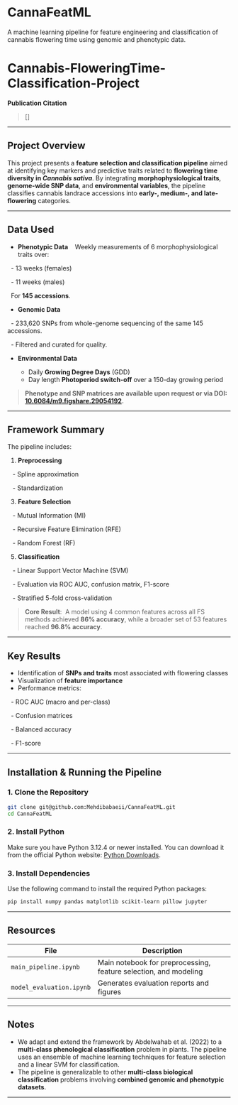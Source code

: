 # CannaFeatML
A machine learning pipeline for feature engineering and classification of cannabis flowering time using genomic and phenotypic data.


# Cannabis-FloweringTime-Classification-Project

**Publication Citation**  
> []

---

## Project Overview

This project presents a **feature selection and classification pipeline** aimed at identifying key markers and predictive traits related to **flowering time diversity in *Cannabis sativa***. By integrating **morphophysiological traits**, **genome-wide SNP data**, and **environmental variables**, the pipeline classifies cannabis landrace accessions into **early-, medium-, and late-flowering** categories.

---

## Data Used

- **Phenotypic Data**  
  Weekly measurements of 6 morphophysiological traits over:
  
  - 13 weeks (females)
  
  - 11 weeks (males)  
  
  For **145 accessions**.
  

- **Genomic Data**
  
  - 233,620 SNPs from whole-genome sequencing of the same 145 accessions.
  
  - Filtered and curated for quality.

- **Environmental Data**
  
  - Daily **Growing Degree Days** (GDD)
  - Day length **Photoperiod switch-off** over a 150-day growing period



> **Phenotype and SNP matrices are available upon request or via DOI: [10.6084/m9.figshare.29054192](https://doi.org/10.6084/m9.figshare.29054192).**


---

## Framework Summary
The pipeline includes:

1. **Preprocessing**
   
   - Spline approximation
   
   - Standardization

3. **Feature Selection**
   
   - Mutual Information (MI)
   
   - Recursive Feature Elimination (RFE)
   
   - Random Forest (RF)

5. **Classification**
   
   - Linear Support Vector Machine (SVM)
   
   - Evaluation via ROC AUC, confusion matrix, F1-score
   
   - Stratified 5-fold cross-validation

> **Core Result**:  
> A model using 4 common features across all FS methods achieved **86% accuracy**, while a broader set of 53 features reached **96.8% accuracy**.

---

## Key Results

- Identification of **SNPs and traits** most associated with flowering classes
- Visualization of **feature importance**
- Performance metrics:
  
  - ROC AUC (macro and per-class)
  
  - Confusion matrices
  
  - Balanced accuracy
  
  - F1-score

---
## Installation & Running the Pipeline

### 1. Clone the Repository

```bash
git clone git@github.com:Mehdibabaeii/CannaFeatML.git
cd CannaFeatML
```

### 2. Install Python

Make sure you have Python 3.12.4 or newer installed.
You can download it from the official Python website: [Python Downloads](https://www.python.org/downloads/).


### 3. Install Dependencies

Use the following command to install the required Python packages:

```bash
pip install numpy pandas matplotlib scikit-learn pillow jupyter
```
---
## Resources

| File | Description |
|------|-------------|
| `main_pipeline.ipynb` | Main notebook for preprocessing, feature selection, and modeling |
| `model_evaluation.ipynb` | Generates evaluation reports and figures |

---

## Notes

- We adapt and extend the framework by Abdelwahab et al. (2022) to a **multi-class phenological classification** problem in plants. The pipeline uses an ensemble of machine learning techniques for feature selection and a linear SVM for classification.
- The pipeline is generalizable to other **multi-class biological classification** problems involving **combined genomic and phenotypic datasets**.

---

